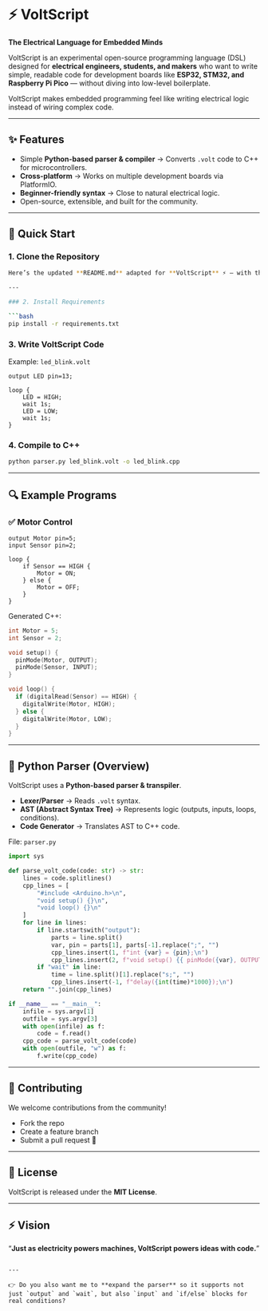 # ⚡ VoltScript

**The Electrical Language for Embedded Minds**  

VoltScript is an experimental open-source programming language (DSL) designed for **electrical engineers, students, and makers** who want to write simple, readable code for development boards like **ESP32, STM32, and Raspberry Pi Pico** — without diving into low-level boilerplate.  

VoltScript makes embedded programming feel like writing electrical logic instead of wiring complex code.  

---

## ✨ Features
- Simple **Python-based parser & compiler** → Converts `.volt` code to C++ for microcontrollers.  
- **Cross-platform** → Works on multiple development boards via PlatformIO.  
- **Beginner-friendly syntax** → Close to natural electrical logic.  
- Open-source, extensible, and built for the community.  

---

## 🚀 Quick Start

### 1. Clone the Repository
```bash
Here’s the updated **README.md** adapted for **VoltScript** ⚡ — with the one-line description and no mention of Arduino anywhere:

---

### 2. Install Requirements

```bash
pip install -r requirements.txt
```

### 3. Write VoltScript Code

Example: `led_blink.volt`

```volt
output LED pin=13;

loop {
    LED = HIGH;
    wait 1s;
    LED = LOW;
    wait 1s;
}
```

### 4. Compile to C++

```bash
python parser.py led_blink.volt -o led_blink.cpp
```

---

## 🔍 Example Programs

### ✅ Motor Control

```volt
output Motor pin=5;
input Sensor pin=2;

loop {
    if Sensor == HIGH {
        Motor = ON;
    } else {
        Motor = OFF;
    }
}
```

Generated C++:

```cpp
int Motor = 5;
int Sensor = 2;

void setup() {
  pinMode(Motor, OUTPUT);
  pinMode(Sensor, INPUT);
}

void loop() {
  if (digitalRead(Sensor) == HIGH) {
    digitalWrite(Motor, HIGH);
  } else {
    digitalWrite(Motor, LOW);
  }
}
```

---

## 🐍 Python Parser (Overview)

VoltScript uses a **Python-based parser & transpiler**.

* **Lexer/Parser** → Reads `.volt` syntax.
* **AST (Abstract Syntax Tree)** → Represents logic (outputs, inputs, loops, conditions).
* **Code Generator** → Translates AST to C++ code.

File: `parser.py`

```python
import sys

def parse_volt_code(code: str) -> str:
    lines = code.splitlines()
    cpp_lines = [
        "#include <Arduino.h>\n",
        "void setup() {}\n",
        "void loop() {}\n"
    ]
    for line in lines:
        if line.startswith("output"):
            parts = line.split()
            var, pin = parts[1], parts[-1].replace(";", "")
            cpp_lines.insert(1, f"int {var} = {pin};\n")
            cpp_lines.insert(2, f"void setup() {{ pinMode({var}, OUTPUT); }}\n")
        if "wait" in line:
            time = line.split()[1].replace("s;", "")
            cpp_lines.insert(-1, f"delay({int(time)*1000});\n")
    return "".join(cpp_lines)

if __name__ == "__main__":
    infile = sys.argv[1]
    outfile = sys.argv[3]
    with open(infile) as f:
        code = f.read()
    cpp_code = parse_volt_code(code)
    with open(outfile, "w") as f:
        f.write(cpp_code)
```

---

## 🤝 Contributing

We welcome contributions from the community!

* Fork the repo
* Create a feature branch
* Submit a pull request 🚀

---

## 📜 License

VoltScript is released under the **MIT License**.

---

## ⚡ Vision

“**Just as electricity powers machines, VoltScript powers ideas with code.**”

```

---

👉 Do you also want me to **expand the parser** so it supports not just `output` and `wait`, but also `input` and `if/else` blocks for real conditions?
```

